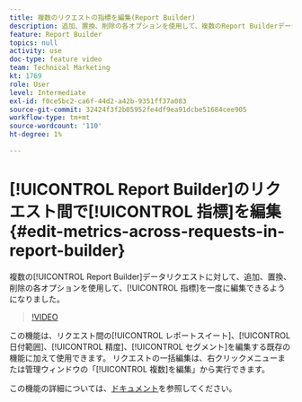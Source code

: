 ```yaml
---
title: 複数のリクエストの指標を編集(Report Builder)
description: 追加、置換、削除の各オプションを使用して、複数のReport Builderデータリクエストの指標を一度に編集できるようになりました。
feature: Report Builder
topics: null
activity: use
doc-type: feature video
team: Technical Marketing
kt: 1769
role: User
level: Intermediate
exl-id: f0ce5bc2-ca6f-44d2-a42b-9351ff37a083
source-git-commit: 32424f3f2b05952fe4df9ea91dcbe51684cee905
workflow-type: tm+mt
source-wordcount: '110'
ht-degree: 1%

---
```


# [!UICONTROL Report Builder]のリクエスト間で[!UICONTROL 指標]を編集 {#edit-metrics-across-requests-in-report-builder}

複数の[!UICONTROL Report Builder]データリクエストに対して、追加、置換、削除の各オプションを使用して、[!UICONTROL 指標]を一度に編集できるようになりました。

>[!VIDEO](https://video.tv.adobe.com/v/23547/?quality=12)

この機能は、リクエスト間の[!UICONTROL レポートスイート]、[!UICONTROL 日付範囲]、[!UICONTROL 精度]、[!UICONTROL セグメント]を編集する既存の機能に加えて使用できます。 リクエストの一括編集は、右クリックメニューまたは管理ウィンドウの「[!UICONTROL 複数]を編集」から実行できます。

この機能の詳細については、[ドキュメント](https://marketing.adobe.com/resources/help/en_US/arb/edit_multiple_metrics.html)を参照してください。
